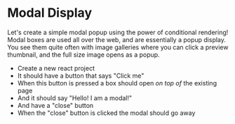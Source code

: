 # Modal Display

Let's create a simple modal popup using the power of conditional rendering!  Modal boxes are used all over the web, and are essentially a popup display. You see them quite often with image galleries where you can click a preview thumbnail, and the full size image opens as a popup.

- Create a new react project
- It should have a button that says "Click me"
- When this button is pressed a box should open *on top of* the existing page
- And it should say "Hello! I am a modal!"
- And have a "close" button
- When the "close" button is clicked the modal should go away